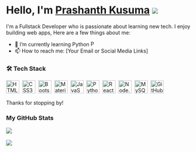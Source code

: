 # Hello, I'm [Prashanth Kusuma](https://prashanthkusuma.github.io/) ![](https://user-images.githubusercontent.com/18350557/176309783-0785949b-9127-417c-8b55-ab5a4333674e.gif)


I'm a Fullstack Developer who is passionate about learning new tech. I enjoy building web apps, Here are a few things about me:

- 🌱 I’m currently learning Python&nbsp;<img src="https://raw.githubusercontent.com/danielcranney/profileme-dev/main/public/icons/skills/python-colored.svg" width="15" height="15" alt="Python" />
- 📫 How to reach me: [Your Email or Social Media Links]



### 🛠️ Tech Stack

<p align="left">
  <img src="https://raw.githubusercontent.com/danielcranney/readme-generator/main/public/icons/skills/html5-colored.svg" width="36" height="36" alt="HTML5" />&nbsp;
  <img src="https://raw.githubusercontent.com/danielcranney/readme-generator/main/public/icons/skills/css3-colored.svg" width="36" height="36" alt="CSS3" />&nbsp;
  <img src="https://raw.githubusercontent.com/danielcranney/readme-generator/main/public/icons/skills/bootstrap-colored.svg" width="36" height="36" alt="Bootstrap" />&nbsp;
  <img src="https://github.com/danielcranney/profileme-dev/blob/main/public/icons/skills/materialui-colored.svg" width="36" height="36" alt="Material UI" />&nbsp;
  <img src="https://raw.githubusercontent.com/danielcranney/readme-generator/main/public/icons/skills/javascript-colored.svg" width="36" height="36" alt="JavaScript" />&nbsp;
  <img src="https://raw.githubusercontent.com/danielcranney/profileme-dev/main/public/icons/skills/python-colored.svg" width="36" height="36" alt="Python" />&nbsp;
  <img src="https://raw.githubusercontent.com/danielcranney/readme-generator/main/public/icons/skills/react-colored.svg" width="36" height="36" alt="ReactJS" />&nbsp;
  <img src="https://raw.githubusercontent.com/danielcranney/readme-generator/main/public/icons/skills/nodejs-colored.svg" width="36" height="36" alt="Node.js" />&nbsp;
  <img src="https://raw.githubusercontent.com/danielcranney/readme-generator/main/public/icons/skills/mysql-colored.svg" width="36" height="36" alt="MySQL" />&nbsp;
  <img src="https://raw.githubusercontent.com/danielcranney/profileme-dev/main/public/icons/socials/github.svg" width="36" height="36" alt="GitHub"/>
</p>

Thanks for stopping by!
### My GitHub Stats

<a href="http://www.github.com/PrashanthKusuma">
  <img src="https://github-readme-stats.vercel.app/api?username=PrashanthKusuma" />
</a>
<br/><br/>
<a href="http://www.github.com/PrashanthKusuma">
  <img src="https://github-readme-streak-stats.herokuapp.com/?user=PrashanthKusuma" />
</a>
